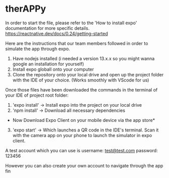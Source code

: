 # therAPPy

In order to start the file, please refer to the 'How to install expo' documentation for more specific details.
https://reactnative.dev/docs/0.24/getting-started

Here are the instructions that our team members followed in order to simulate the app through expo.


1. Have nodejs installed (i needed a version 13.x.x so you might wanna google an installation for yourself)
2. Install expo globall onto your computer
3. Clone the repository onto your local drive and open up the project folder with the IDE of your choice. (Works smoothly with VScode for us)

Once those files have been downloaded the commands in the terminal of your IDE of project root folder:
1. 'expo install' -> Install expo into the project on your local drive
2. 'npm install' -> Download all necessary dependencies

* Now Download Expo Client on your mobile device via the app store*

3. 'expo start' -> Which launches a QR code in the IDE's terminal. Scan it with the camera app on your phone to launch the simulator in expo client. 

A test account which you can use is
username: test@test.com 
password: 123456

However you can also create your own account to navigate through the app
fin

